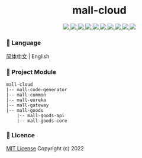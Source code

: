<h1 align="center">mall-cloud</h1>

<p align="center">
<a target="_blank" href="https://gitee.com/zhouboyi/mall-cloud">
<img src="https://img.shields.io/badge/license-MIT-red"> 
<img src="https://img.shields.io/badge/JDK-1.8-darkcyan"> 
<img src="https://img.shields.io/badge/SpringBoot-2.3.12.RELEASE-brightgreen"> 
<img src="https://img.shields.io/badge/SpringCloud-Hoxton.SR12-brightgreen"> 
<img src="https://img.shields.io/badge/SpringCloud Alibaba-2.2.7.RELEASE-brightgreen"> 
<img src="https://img.shields.io/badge/MyBatis Plus-3.4.1-dodgerblue"> 
<img src="https://img.shields.io/badge/JJWT-0.9.0-blueviolet"> 
<img src="https://img.shields.io/badge/Swagger2 Knife4J-2.0.9-blue"> 
<img src="https://img.shields.io/badge/FastDFS-1.27.0.0-orange"> 
<img src="https://img.shields.io/badge/MinIO-7.1.0-crimson"> 
</a>
</p>

### 📖 Language 
[简体中文](./README.md) | English

### 💼 Project Module
```
mall-cloud
|-- mall-code-generator
|-- mall-common
|-- mall-eureka
|-- mall-gateway
|-- mall-goods
    |-- mall-goods-api
    |-- mall-goods-core
```

### 📜 Licence
[MIT License](https://opensource.org/licenses/MIT) Copyright (c) 2022
